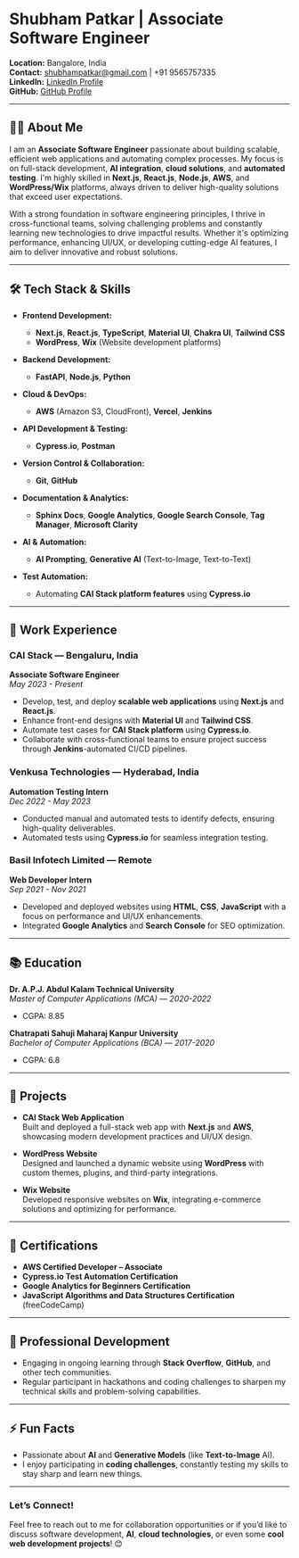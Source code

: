 # Shubham Patkar | Associate Software Engineer

**Location:** Bangalore, India  
**Contact:** shubhampatkar@gmail.com | +91 9565757335  
**LinkedIn:** [LinkedIn Profile](https://www.linkedin.com/in/shubham-patkar)  
**GitHub:** [GitHub Profile](https://github.com/shubhampatkar)

---

## 👨‍💻 About Me

I am an **Associate Software Engineer** passionate about building scalable, efficient web applications and automating complex processes. My focus is on full-stack development, **AI integration**, **cloud solutions**, and **automated testing**. I'm highly skilled in **Next.js**, **React.js**, **Node.js**, **AWS**, and **WordPress/Wix** platforms, always driven to deliver high-quality solutions that exceed user expectations.

With a strong foundation in software engineering principles, I thrive in cross-functional teams, solving challenging problems and constantly learning new technologies to drive impactful results. Whether it's optimizing performance, enhancing UI/UX, or developing cutting-edge AI features, I aim to deliver innovative and robust solutions.

---

## 🛠️ Tech Stack & Skills

- **Frontend Development:**  
  - **Next.js**, **React.js**, **TypeScript**, **Material UI**, **Chakra UI**, **Tailwind CSS**  
  - **WordPress**, **Wix** (Website development platforms)

- **Backend Development:**  
  - **FastAPI**, **Node.js**, **Python**

- **Cloud & DevOps:**  
  - **AWS** (Amazon S3, CloudFront), **Vercel**, **Jenkins**

- **API Development & Testing:**  
  - **Cypress.io**, **Postman**

- **Version Control & Collaboration:**  
  - **Git**, **GitHub**

- **Documentation & Analytics:**  
  - **Sphinx Docs**, **Google Analytics**, **Google Search Console**, **Tag Manager**, **Microsoft Clarity**

- **AI & Automation:**  
  - **AI Prompting**, **Generative AI** (Text-to-Image, Text-to-Text)

- **Test Automation:**  
  - Automating **CAI Stack platform features** using **Cypress.io**

---

## 💼 Work Experience

### **CAI Stack** — Bengaluru, India  
**Associate Software Engineer**  
*May 2023 - Present*  
- Develop, test, and deploy **scalable web applications** using **Next.js** and **React.js**.  
- Enhance front-end designs with **Material UI** and **Tailwind CSS**.  
- Automate test cases for **CAI Stack platform** using **Cypress.io**.  
- Collaborate with cross-functional teams to ensure project success through **Jenkins**-automated CI/CD pipelines.

### **Venkusa Technologies** — Hyderabad, India  
**Automation Testing Intern**  
*Dec 2022 - May 2023*  
- Conducted manual and automated tests to identify defects, ensuring high-quality deliverables.  
- Automated tests using **Cypress.io** for seamless integration testing.  

### **Basil Infotech Limited** — Remote  
**Web Developer Intern**  
*Sep 2021 - Nov 2021*  
- Developed and deployed websites using **HTML**, **CSS**, **JavaScript** with a focus on performance and UI/UX enhancements.  
- Integrated **Google Analytics** and **Search Console** for SEO optimization.

---

## 📚 Education

**Dr. A.P.J. Abdul Kalam Technical University**  
*Master of Computer Applications (MCA)* — *2020-2022*  
- CGPA: 8.85

**Chatrapati Sahuji Maharaj Kanpur University**  
*Bachelor of Computer Applications (BCA)* — *2017-2020*  
- CGPA: 6.8

---

## 🔧 Projects

- **CAI Stack Web Application**  
  Built and deployed a full-stack web app with **Next.js** and **AWS**, showcasing modern development practices and UI/UX design.

- **WordPress Website**  
  Designed and launched a dynamic website using **WordPress** with custom themes, plugins, and third-party integrations.

- **Wix Website**  
  Developed responsive websites on **Wix**, integrating e-commerce solutions and optimizing for performance.

---

## 📜 Certifications

- **AWS Certified Developer – Associate**  
- **Cypress.io Test Automation Certification**  
- **Google Analytics for Beginners Certification**  
- **JavaScript Algorithms and Data Structures Certification** (freeCodeCamp)

---

## 🌱 Professional Development

- Engaging in ongoing learning through **Stack Overflow**, **GitHub**, and other tech communities.  
- Regular participant in hackathons and coding challenges to sharpen my technical skills and problem-solving capabilities.

---

## ⚡ Fun Facts
- Passionate about **AI** and **Generative Models** (like **Text-to-Image** AI).  
- I enjoy participating in **coding challenges**, constantly testing my skills to stay sharp and learn new things.

---

### **Let’s Connect!**  
Feel free to reach out to me for collaboration opportunities or if you’d like to discuss software development, **AI**, **cloud technologies**, or even some **cool web development projects**! 😊
